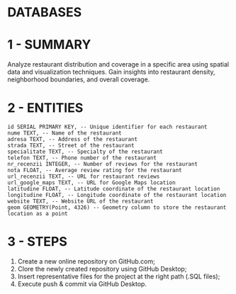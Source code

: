# DATABASES

# 1 - SUMMARY
Analyze restaurant distribution and coverage in a specific area using spatial data and visualization techniques. Gain insights into restaurant density, neighborhood boundaries, and overall coverage.

# 2 - ENTITIES
    id SERIAL PRIMARY KEY, -- Unique identifier for each restaurant
    nume TEXT, -- Name of the restaurant
    adresa TEXT, -- Address of the restaurant
    strada TEXT, -- Street of the restaurant
    specialitate TEXT, -- Specialty of the restaurant
    telefon TEXT, -- Phone number of the restaurant
    nr_recenzii INTEGER, -- Number of reviews for the restaurant
    nota FLOAT, -- Average review rating for the restaurant
    url_recenzii TEXT, -- URL for restaurant reviews
    url_google_maps TEXT, -- URL for Google Maps location
    latitudine FLOAT, -- Latitude coordinate of the restaurant location
    longitudine FLOAT, -- Longitude coordinate of the restaurant location
    website TEXT, -- Website URL of the restaurant
    geom GEOMETRY(Point, 4326) -- Geometry column to store the restaurant location as a point

# 3 - STEPS
1. Create a new online repository on GitHub.com;
2. Clore the newly created repository using GitHub Desktop;
3. Insert representative files for the project at the right path (.SQL files);
4. Execute push & commit via GitHub Desktop.
